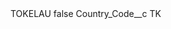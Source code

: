 <?xml version="1.0" encoding="UTF-8"?>
<CustomMetadata xmlns="http://soap.sforce.com/2006/04/metadata" xmlns:xsi="http://www.w3.org/2001/XMLSchema-instance" xmlns:xsd="http://www.w3.org/2001/XMLSchema">
    <label>TOKELAU</label>
    <protected>false</protected>
    <values>
        <field>Country_Code__c</field>
        <value xsi:type="xsd:string">TK</value>
    </values>
</CustomMetadata>
